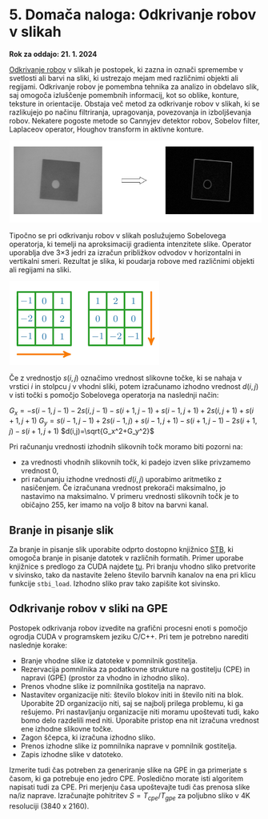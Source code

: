 # 5. Domača naloga: Odkrivanje robov v slikah

**Rok za oddajo: 21. 1. 2024**

[Odkrivanje robov](https://en.wikipedia.org/wiki/Edge_detection) v slikah je postopek, ki zazna in označi spremembe v svetlosti ali barvi na sliki, ki ustrezajo mejam med različnimi objekti ali regijami. Odkrivanje robov je pomembna tehnika za analizo in obdelavo slik, saj omogoča izluščenje pomembnih informacij, kot so oblike, konture, teksture in orientacije. Obstaja več metod za odkrivanje robov v slikah, ki se razlikujejo po načinu filtriranja, upragovanja, povezovanja in izboljševanja robov. Nekatere pogoste metode so Cannyjev detektor robov, Sobelov filter, Laplaceov operator, Houghov transform in aktivne konture.  

![Odkrivanje robov](robovi.png)

Tipočno se pri odkrivanju robov v slikah poslužujemo Sobelovega operatorja, ki temelji na aproksimaciji gradienta intenzitete slike. Operator uporablja dve 3×3 jedri za izračun približkov odvodov v horizontalni in vertikalni smeri. Rezultat je slika, ki poudarja robove med različnimi objekti ali regijami na sliki.


![Sobelov operator](sobel.png)

Če z vrednostjo $s(i,j)$ označimo vrednost slikovne točke, ki se nahaja v vrstici $i$ in stolpcu $j$ v vhodni sliki, potem izračunamo izhodno vrednost $d(i,j)$ v isti točki  s pomočjo Sobelovega operatorja na naslednji način:

$G_x=-s(i-1,j-1)-2s(i,j-1)-s(i+1,j-1)+s(i-1,j+1)+2s(i,j+1)+s(i+1,j+1)$
$G_y=s(i-1,j-1)+2s(i-1,j)+s(i-1,j+1)-s(i+1,j-1)-2s(i+1,j)-s(i+1,j+1)$
$d(i,j)=\sqrt{G_x^2+G_y^2}$

Pri računanju vrednosti izhodnih slikovnih točk moramo biti pozorni na:
 - za vrednosti vhodnih slikovnih točk, ki padejo izven slike privzamemo vrednost 0,
 - pri računanju izhodne vrednosti $d(i,j)$ uporabimo aritmetiko z nasičenjem. Če izračunana vrednost prekorači maksimalno, jo nastavimo na maksimalno. V primeru vrednosti slikovnih točk je to običajno 255, ker imamo na voljo 8 bitov na barvni kanal.

## Branje in pisanje slik

Za branje in pisanje slik uporabite odprto dostopno knjižnico [STB](https://github.com/nothings/stb), ki omogoča branje in pisanje datotek v različnih formatih. Primer uporabe knjižnice s predlogo za CUDA najdete [tu](./koda/sample/). Pri branju vhodno sliko pretvorite v sivinsko, tako da nastavite želeno število barvnih kanalov na ena pri klicu funkcije `stbi_load`. Izhodno sliko prav tako zapišite kot sivinsko.

## Odkrivanje robov v sliki na GPE

Postopek odkrivanja robov izvedite na grafični procesni enoti s pomočjo ogrodja CUDA v programskem jeziku C/C++. Pri tem je potrebno narediti naslednje korake:
 - Branje vhodne slike iz datoteke v pomnilnik gostitelja.
 - Rezervacija pomnilnika za podatkovne strukture na gostitelju (CPE) in napravi (GPE) (prostor za vhodno in izhodno sliko).
 - Prenos vhodne slike iz pomnilnika gostitelja na napravo.
 - Nastavitev organizacije niti: število blokov initi in število niti na blok. Uporabite 2D organizacijo niti, saj se najbolj prilega problemu, ki ga rešujemo. Pri nastavljanju organizacije niti moramu upoštevati tudi, kako bomo delo razdelili med niti. Uporabite pristop ena nit izračuna vrednost ene izhodne slikovne točke.
 - Zagon ščepca, ki izračuna izhodno sliko.
 - Prenos izhodne slike iz pomnilnika naprave v pomnilnik gostitelja.
 - Zapis izhodne slike v datoteko.

Izmerite tudi čas potreben za generiranje slike na GPE in ga primerjate s časom, ki ga potrebuje eno jedro CPE. Posledično morate isti algoritem napisati tudi za CPE. Pri merjenju časa upoštevajte tudi čas prenosa slike na/iz naprave. Izračunajte pohitritev $S=T_{cpe}/T_{gpe}$ za poljubno sliko v 4K resoluciji (3840 x 2160).